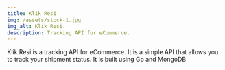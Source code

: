 ```yaml
---
title: Klik Resi
img: /assets/stock-1.jpg
img_alt: Klik Resi.
description: Tracking API for eCommerce.
---
```


Klik Resi is a tracking API for eCommerce. It is a simple API that allows you to track your shipment status. It is built using Go and MongoDB
